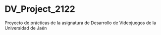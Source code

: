 # DV_Project_2122
Proyecto de prácticas de la asignatura de Desarrollo de Videojuegos de la Universidad de Jaén
